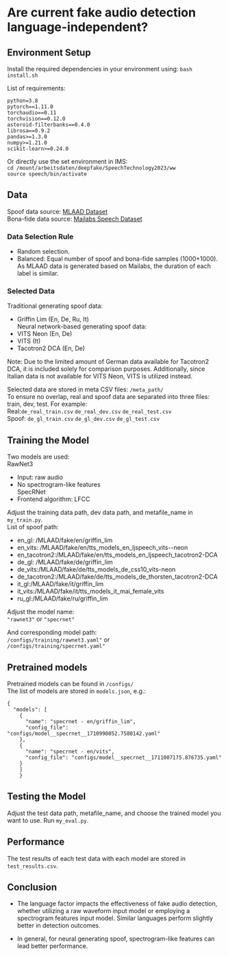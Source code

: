 # Are current fake audio detection language-independent?

## Environment Setup

Install the required dependencies in your environment using:
`bash install.sh`

List of requirements: 

```
python=3.8  
pytorch==1.11.0  
torchaudio==0.11  
torchvision==0.12.0  
asteroid-filterbanks==0.4.0  
librosa==0.9.2  
pandas>=1.3.0  
numpy>=1.21.0  
scikit-learn>=0.24.0
``` 

Or directly use the set environment in IMS:    
`cd /mount/arbeitsdaten/deepfake/SpeechTechnology2023/ww`  
`source speech/bin/activate`

## Data
Spoof data source: [MLAAD Dataset](https://owncloud.fraunhofer.de/index.php/s/tL2Y1FKrWiX4ZtP#editor)  
Bona-fide data source: [Mailabs Speech Dataset](https://www.caito.de/2019/01/03/the-m-ailabs-speech-dataset/)

### Data Selection Rule
- Random selection.  
- Balanced: Equal number of spoof and bona-fide samples (1000+1000). As MLAAD data is generated based on Mailabs, the duration of each label is similar.

### Selected Data
Traditional generating spoof data:  
- Griffin Lim (En, De, Ru, It)  
Neural network-based generating spoof data:  
- VITS Neon (En, De)
- VITS  (It)
- Tacotron2 DCA  (En, De)

Note: Due to the limited amount of German data available for Tacotron2 DCA, it is included solely for comparison purposes. Additionally, since Italian data is not available for VITS Neon, VITS is utilized instead.

Selected data are stored in meta CSV files: `/meta_path/`  
To ensure no overlap, real and spoof data are separated into three files: train, dev, test. For example:  
Real:`de_real_train.csv` `de_real_dev.csv` `de_real_test.csv`   
Spoof: `de_gl_train.csv` `de_gl_dev.csv` `de_gl_test.csv`  

## Training the Model
Two models are used:   
RawNet3  
- Input: raw audio  
- No spectrogram-like features  
SpecRNet  
- Frontend algorithm: LFCC  

Adjust the training data path, dev data path, and metafile_name in `my_train.py`.  
List of spoof path:  
- en_gl: /MLAAD/fake/en/griffin_lim
- en_vits: /MLAAD/fake/en/tts_models_en_ljspeech_vits--neon
- en_tacotron2:/MLAAD/fake/en/tts_models_en_ljspeech_tacotron2-DCA
- de_gl: /MLAAD/fake/de/griffin_lim
- de_vits:/MLAAD/fake/de/tts_models_de_css10_vits-neon
- de_tacotron2:/MLAAD/fake/de/tts_models_de_thorsten_tacotron2-DCA
- it_gl:/MLAAD/fake/it/griffin_lim
- it_vits:/MLAAD/fake/it/tts_models_it_mai_female_vits
- ru_gl:/MLAAD/fake/ru/griffin_lim

Adjust the model name:  
`"rawnet3"` or `"specrnet"`  

And corresponding model path:  
`/configs/training/rawnet3.yaml"` or  
`/configs/training/specrnet.yaml"`  

## Pretrained models
Pretrained models can be found in `/configs/`  
The list of models are stored in `models.json`, e.g.:  
```
{
  "models": [
    {
      "name": "specrnet - en/griffin_lim",
      "config_file": "configs/model__specrnet__1710998052.7580142.yaml"
    },
    {
      "name": "specrnet - en/vits",
      "config_file": "configs/model__specrnet__1711007175.876735.yaml"
    }
    ]
    }
```
  
## Testing the Model
Adjust the test data path, metafile_name, and choose the trained model you want to use. Run `my_eval.py`.

## Performance
The test results of each test data with each model are stored in `test_results.csv`.

## Conclusion
- The language factor impacts the effectiveness of fake audio detection, whether utilizing a raw waveform input model or employing a spectrogram features input model. Similar languages perform slightly better in detection outcomes.

- In general, for neural generating spoof, spectrogram-like features can lead better performance.



